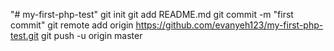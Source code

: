 "# my-first-php-test"  git init git add README.md git commit -m "first commit" git remote add origin https://github.com/evanyeh123/my-first-php-test.git git push -u origin master
